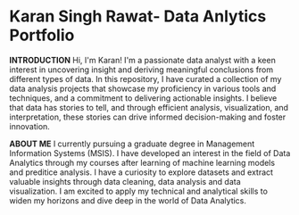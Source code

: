 # Karan Singh Rawat- Data Anlytics Portfolio
**INTRODUCTION**
Hi, I'm Karan! I'm a passionate data analyst with a keen interest in uncovering insight and deriving meaningful conclusions from different types of data. In this repository, I have curated a collection of my data analysis projects that showcase my proficiency in various tools and techniques, and a commitment to delivering actionable insights. I believe that data has stories to tell, and through efficient analysis, visualization, and interpretation, these stories can drive informed decision-making and foster innovation.

**ABOUT ME**
I currently pursuing a graduate degree in Management Information Systems (MSIS). I have developed an interest in the field of Data Analytics through my courses after learning of machine learning models and preditice analysis. I have a curiosity to explore datasets and extract valuable insights through data cleaning, data analysis and data visualization. I am excited to apply my technical and analytical skills to widen my horizons and dive deep in the world of Data Analytics. 
